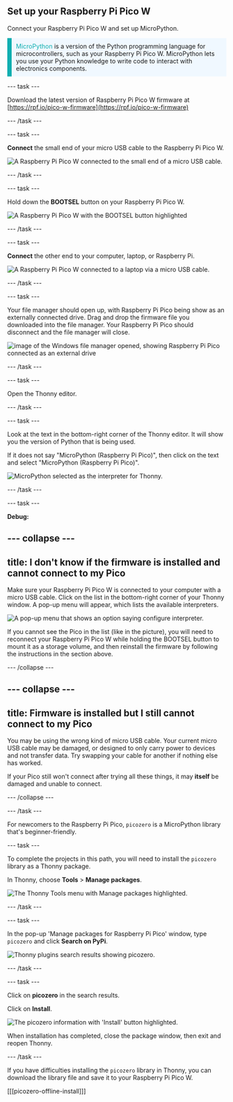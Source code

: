 ## Set up your Raspberry Pi Pico W

<div style="display: flex; flex-wrap: wrap">
<div style="flex-basis: 200px; flex-grow: 1; margin-right: 15px;">
Connect your Raspberry Pi Pico W and set up MicroPython.
</div>
</div>

<p style='border-left: solid; border-width:10px; border-color: #0faeb0; background-color: aliceblue; padding: 10px;'>
<span style="color: #0faeb0">MicroPython</span> is a version of the Python programming language for microcontrollers, such as your Raspberry Pi Pico W. MicroPython lets you use your Python knowledge to write code to interact with electronics components.</p>


--- task ---

Download the latest version of Raspberry Pi Pico W firmware at [https://rpf.io/pico-w-firmware](https://rpf.io/pico-w-firmware)

--- /task ---

--- task ---

**Connect** the small end of your micro USB cable to the Raspberry Pi Pico W.

![A Raspberry Pi Pico W connected to the small end of a micro USB cable.](images/pico-top-plug.png)

--- /task ---

--- task ---

Hold down the **BOOTSEL** button on your Raspberry Pi Pico W.

![A Raspberry Pi Pico W with the BOOTSEL button highlighted](images/bootsel.png)

--- /task ---

--- task ---

**Connect** the other end to your computer, laptop, or Raspberry Pi.

![A Raspberry Pi Pico W connected to a laptop via a micro USB cable.](images/plug-in-pico.png)

--- /task ---

--- task ---

Your file manager should open up, with Raspberry Pi Pico being show as an externally connected drive. Drag and drop the firmware file you downloaded into the file manager. Your Raspberry Pi Pico should disconnect and the file manager will close.

![image of the Windows file manager opened, showing Raspberry Pi Pico connected as an external drive](images/file_manager.png)

--- /task ---

--- task ---

Open the Thonny editor. 

--- /task ---

--- task ---

Look at the text in the bottom-right corner of the Thonny editor. It will show you the version of Python that is being used.

If it does not say "MicroPython (Raspberry Pi Pico)", then click on the text and select "MicroPython (Raspberry Pi Pico)".

![MicroPython selected as the interpreter for Thonny.](images/thonny-select-interpreter.png)

--- /task ---

--- task ---

**Debug:** 

--- collapse ---
---
title: I don't know if the firmware is installed and cannot connect to my Pico
---

Make sure your Raspberry Pi Pico W is connected to your computer with a micro USB cable. Click on the list in the bottom-right corner of your Thonny window. A pop-up menu will appear, which lists the available interpreters. 

![A pop-up menu that shows an option saying configure interpreter.](images/no-pico-interpreter.png) 

If you cannot see the Pico in the list (like in the picture), you will need to reconnect your Raspberry Pi Pico W while holding the BOOTSEL button to mount it as a storage volume, and then reinstall the firmware by following the instructions in the section above.

--- /collapse ---

--- collapse ---
---
title: Firmware is installed but I still cannot connect to my Pico
---

You may be using the wrong kind of micro USB cable. Your current micro USB cable may be damaged, or designed to only carry power to devices and not transfer data. Try swapping your cable for another if nothing else has worked. 

If your Pico still won't connect after trying all these things, it may **itself** be damaged and unable to connect. 

--- /collapse ---

--- /task ---

For newcomers to the Raspberry Pi Pico, `picozero` is a MicroPython library that's beginner-friendly. 

--- task ---

To complete the projects in this path, you will need to install the `picozero` library as a Thonny package.

In Thonny, choose **Tools** > **Manage packages**.

![The Thonny Tools menu with Manage packages highlighted.](images/thonny-manage-packages.jpg)

--- /task ---

--- task ---

In the pop-up 'Manage packages for Raspberry Pi Pico' window, type `picozero` and click **Search on PyPi**.

![Thonny plugins search results showing picozero.](images/thonny-packages-picozero.jpg)

--- /task ---

--- task ---

Click on **picozero** in the search results. 

Click on **Install**.

![The picozero information with 'Install' button highlighted.](images/thonny-install-package.jpg)

When installation has completed, close the package window, then exit and reopen Thonny.

--- /task ---

If you have difficulties installing the `picozero` library in Thonny, you can download the library file and save it to your Raspberry Pi Pico W. 

[[[picozero-offline-install]]]
